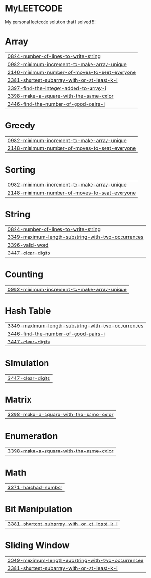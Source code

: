 # MyLEETCODE
My personal leetcode solution that I solved !!!


# Array
|  |
| ------- |
| [0824-number-of-lines-to-write-string](https://github.com/dharshinipg16/MyLEETCODE/tree/master/0824-number-of-lines-to-write-string) |
| [0982-minimum-increment-to-make-array-unique](https://github.com/dharshinipg16/MyLEETCODE/tree/master/0982-minimum-increment-to-make-array-unique) |
| [2148-minimum-number-of-moves-to-seat-everyone](https://github.com/dharshinipg16/MyLEETCODE/tree/master/2148-minimum-number-of-moves-to-seat-everyone) |
| [3381-shortest-subarray-with-or-at-least-k-i](https://github.com/dharshinipg16/MyLEETCODE/tree/master/3381-shortest-subarray-with-or-at-least-k-i) |
| [3397-find-the-integer-added-to-array-i](https://github.com/dharshinipg16/MyLEETCODE/tree/master/3397-find-the-integer-added-to-array-i) |
| [3398-make-a-square-with-the-same-color](https://github.com/dharshinipg16/MyLEETCODE/tree/master/3398-make-a-square-with-the-same-color) |
| [3446-find-the-number-of-good-pairs-i](https://github.com/dharshinipg16/MyLEETCODE/tree/master/3446-find-the-number-of-good-pairs-i) |
# Greedy
|  |
| ------- |
| [0982-minimum-increment-to-make-array-unique](https://github.com/dharshinipg16/MyLEETCODE/tree/master/0982-minimum-increment-to-make-array-unique) |
| [2148-minimum-number-of-moves-to-seat-everyone](https://github.com/dharshinipg16/MyLEETCODE/tree/master/2148-minimum-number-of-moves-to-seat-everyone) |
# Sorting
|  |
| ------- |
| [0982-minimum-increment-to-make-array-unique](https://github.com/dharshinipg16/MyLEETCODE/tree/master/0982-minimum-increment-to-make-array-unique) |
| [2148-minimum-number-of-moves-to-seat-everyone](https://github.com/dharshinipg16/MyLEETCODE/tree/master/2148-minimum-number-of-moves-to-seat-everyone) |
# String
|  |
| ------- |
| [0824-number-of-lines-to-write-string](https://github.com/dharshinipg16/MyLEETCODE/tree/master/0824-number-of-lines-to-write-string) |
| [3349-maximum-length-substring-with-two-occurrences](https://github.com/dharshinipg16/MyLEETCODE/tree/master/3349-maximum-length-substring-with-two-occurrences) |
| [3396-valid-word](https://github.com/dharshinipg16/MyLEETCODE/tree/master/3396-valid-word) |
| [3447-clear-digits](https://github.com/dharshinipg16/MyLEETCODE/tree/master/3447-clear-digits) |
# Counting
|  |
| ------- |
| [0982-minimum-increment-to-make-array-unique](https://github.com/dharshinipg16/MyLEETCODE/tree/master/0982-minimum-increment-to-make-array-unique) |
# Hash Table
|  |
| ------- |
| [3349-maximum-length-substring-with-two-occurrences](https://github.com/dharshinipg16/MyLEETCODE/tree/master/3349-maximum-length-substring-with-two-occurrences) |
| [3446-find-the-number-of-good-pairs-i](https://github.com/dharshinipg16/MyLEETCODE/tree/master/3446-find-the-number-of-good-pairs-i) |
| [3447-clear-digits](https://github.com/dharshinipg16/MyLEETCODE/tree/master/3447-clear-digits) |
# Simulation
|  |
| ------- |
| [3447-clear-digits](https://github.com/dharshinipg16/MyLEETCODE/tree/master/3447-clear-digits) |
# Matrix
|  |
| ------- |
| [3398-make-a-square-with-the-same-color](https://github.com/dharshinipg16/MyLEETCODE/tree/master/3398-make-a-square-with-the-same-color) |
# Enumeration
|  |
| ------- |
| [3398-make-a-square-with-the-same-color](https://github.com/dharshinipg16/MyLEETCODE/tree/master/3398-make-a-square-with-the-same-color) |
# Math
|  |
| ------- |
| [3371-harshad-number](https://github.com/dharshinipg16/MyLEETCODE/tree/master/3371-harshad-number) |
# Bit Manipulation
|  |
| ------- |
| [3381-shortest-subarray-with-or-at-least-k-i](https://github.com/dharshinipg16/MyLEETCODE/tree/master/3381-shortest-subarray-with-or-at-least-k-i) |
# Sliding Window
|  |
| ------- |
| [3349-maximum-length-substring-with-two-occurrences](https://github.com/dharshinipg16/MyLEETCODE/tree/master/3349-maximum-length-substring-with-two-occurrences) |
| [3381-shortest-subarray-with-or-at-least-k-i](https://github.com/dharshinipg16/MyLEETCODE/tree/master/3381-shortest-subarray-with-or-at-least-k-i) |